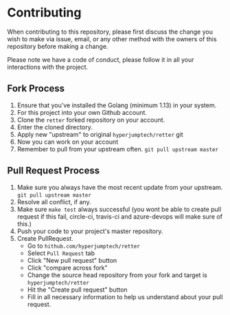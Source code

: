 # Contributing

When contributing to this repository, please first discuss the change you wish to make via issue,
email, or any other method with the owners of this repository before making a change. 

Please note we have a code of conduct, please follow it in all your interactions with the project.

## Fork Process

1. Ensure that you've installed the Golang (minimum 1.13) in your system.
2. For this project into your own Github account.
3. Clone the `retter` forked repository on your account.
4. Enter the cloned directory.
5. Apply new "upstream" to original `hyperjumptech/retter` git 
4. Now you can work on your account
5. Remember to pull from your upstream often. `git pull upstream master`

## Pull Request Process

1. Make sure you always have the most recent update from your upstream. `git pull upstream master`
2. Resolve all conflict, if any.
3. Make sure `make test` always successful (you wont be able to create pull request if this fail, circle-ci, travis-ci and azure-devops will make sure of this.)
4. Push your code to your project's master repository.
5. Create PullRequest. 
    * Go to `hithub.com/hyperjumptech/retter`
    * Select `Pull Request` tab
    * Click "New pull request" button
    * Click "compare across fork"
    * Change the source head repository from your fork and target is `hyperjumptech/retter`
    * Hit the "Create pull request" button
    * Fill in all necessary information to help us understand about your pull request.  

